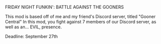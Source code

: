  FRIDAY NIGHT FUNKIN': BATTLE AGAINST THE GOONERS

 This mod is based off of me and my friend's Discord server, titled "Gooner Central"
 In this mod, you fight against 7 members of our Discord server, as well as an... EVIL, presence.

 Deadline: September 27th
